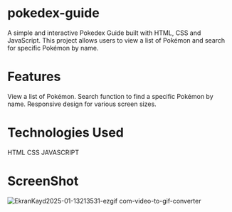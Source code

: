# pokedex-guide

A simple and interactive Pokedex Guide built with HTML, CSS and JavaScript. This project allows users to view a list of Pokémon and search for specific Pokémon by name.

# Features
View a list of Pokémon.
Search function to find a specific Pokémon by name.
Responsive design for various screen sizes.

# Technologies Used
HTML
CSS
JAVASCRIPT

# ScreenShot
![EkranKayd2025-01-13213531-ezgif com-video-to-gif-converter](https://github.com/user-attachments/assets/d5436a15-7f2b-4f7d-a975-dea5142ac3f5)
